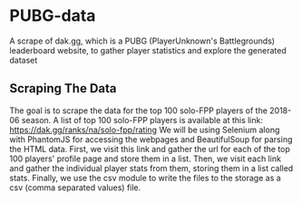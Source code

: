 # PUBG-data
A scrape of dak.gg, which is a PUBG (PlayerUnknown's Battlegrounds) leaderboard website, to gather player statistics and explore the generated dataset

## Scraping The Data
The goal is to scrape the data for the top 100 solo-FPP players of the 2018-06 season. A list of top 100 solo-FPP players is available at this link: https://dak.gg/ranks/na/solo-fpp/rating
We will be using Selenium along with PhantomJS for accessing the webpages and BeautifulSoup for parsing the HTML data.
First, we visit this link and gather the url for each of the top 100 players' profile page and store them in a list. Then, we visit each link and gather the individual player stats from them, storing them in a list called stats. Finally, we use the csv module to write the files to the storage as a csv (comma separated values) file.